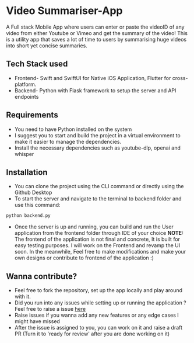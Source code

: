 # Video Summariser-App
A Full stack Mobile App where users can enter or paste the videoID of any video from either Youtube or Vimeo and get the summary of the video! This is a utility app that saves a lot of time to users by summarising huge videos into short yet concise summaries.

## Tech Stack used
- Frontend- Swift and SwiftUI for Native iOS Application, Flutter for cross-platform.
- Backend- Python with Flask framework to setup the server and API endpoints

## Requirements
- You need to have Python installed on the system
- I suggest you to start and build the project in a virtual environment to make it easier to manage the dependencies.
- Install the necessary dependencies such as youtube-dlp, openai and whisper

## Installation 
- You can clone the project using the CLI command or directly using the Github Desktop
- To start the server and navigate to the terminal to backend folder and use this command:
```bash
python backend.py
```
- Once the server is up and running, you can build and run the User application from the frontend folder through IDE of your choice
  **NOTE:** The frontend of the application is not final and concrete, It is built for easy testing purposes. I will work on the Frontend and revamp the UI soon. In the meanwhile, Feel free to make modifications and make your own designs or contribute to frontend of the application :) 

## Wanna contribute?
- Feel free to fork the repository, set up the app locally and play around with it.
- Did you run into any issues while setting up or running the application ? Feel free to raise a issue [here](https://github.com/TRohit20/Video-Summariser-App/issues/new)
- Raise issues if you wanna add any new features or any edge cases I might have missed
- After the issue is assigned to you, you can work on it and raise a draft PR (Turn it to 'ready for review' after you are done working on it)
